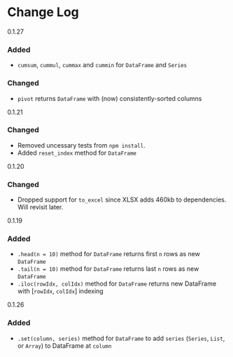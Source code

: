 # Change Log

0.1.27
### Added
- `cumsum`, `cummul`, `cummax` and `cummin` for `DataFrame` and `Series`

### Changed
- `pivot` returns `DataFrame` with (now) consistently-sorted columns

0.1.21
### Changed
- Removed uncessary tests from `npm install`.
- Added `reset_index` method for `DataFrame`

0.1.20
### Changed
- Dropped support for `to_excel` since XLSX adds 460kb to dependencies. Will revisit later.

0.1.19
### Added
- `.head(n = 10)` method for `DataFrame` returns first `n` rows as new `DataFrame`
- `.tail(n = 10)` method for `DataFrame` returns last `n` rows as new `DataFrame`
- `.iloc(rowIdx, colIdx)` method for `DataFrame` returns new DataFrame with [`rowIdx`, `colIdx`] indexing

0.1.26
### Added
- `.set(column, series)` method for `DataFrame` to add `series` (`Series`, `List`, or `Array`) to DataFrame at `column`